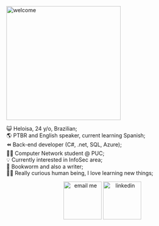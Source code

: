  <p align="left">
   <img alt="welcome"  src="https://media.discordapp.net/attachments/836036665037815828/1063638646416224286/aaaaaaaaa.png" width="300">
</p>
   <p align="left">
😺 Heloisa, 24 y/o, Brazilian; <br />
🌎 PTBR and English speaker, current learning Spanish;<br />
⏪ Back-end developer (C#, .net, SQL, Azure);<br />
👩‍💻 Computer Network student @ PUC;<br />
💡 Currently interested in InfoSec area;<br />
🐛 Bookworm and also a writer;<br />
🕵️‍♀️ Really curious human being, I love learning new things;<br />

  </p>


   
 <p align="center"> <a href="mailto:heloisa@keemail.me" target="_blank"> <img align="center" alt="email me"  src="https://64.media.tumblr.com/cba4208ed78faae53e971f78543500e6/tumblr_pqulm2bWXR1vpf6ddo1_75sq.gifv" width="100"></a>
    <a href="https://www.linkedin.com/in/heloisafarias/" target="_blank"> <img align="center" alt="linkedin" src="https://img.shields.io/badge/LinkedIn-0077B5?style=for-the-badge&logo=linkedin&logoColor=white" width="100"> </a>
 <p> 
